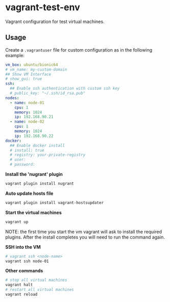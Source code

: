 # vagrant-test-env

Vagrant configuration for test virtual machines.

## Usage

Create a `.vagrantuser` file for custom configuration as in the following example:

```yml
vm_box: ubuntu/bionic64
# vm_name: my-custom-domain
## Show VM Interface
# show_gui: true
ssh:
  ## Enable ssh authentication with custom ssh key
  # public_key: "~/.ssh/id_rsa.pub"
nodes:
  - name: node-01
    cpu: 1
    memory: 1024
    ip: 192.168.90.21
  - name: node-02
    cpu: 1
    memory: 1024
    ip: 192.168.90.22
docker:
  ## Enable docker install
  # install: true
  # registry: your-private-registry
  # user:
  # password:
```

**Install the 'nugrant' plugin**

```bash
vagrant plugin install nugrant
```

**Auto update hosts file**

```bash
vagrant plugin install vagrant-hostsupdater
```

**Start the virtual machines**

```bash
vagrant up
```

NOTE: the first time you start the vm vagrant will ask to install the required plugins. After the install completes you will need to run the command again.

**SSH into the VM**

```bash
# vagrant ssh <node-name>
vagrant ssh node-01
```

**Other commands**

```bash
# stop all virtual machines
vagrant halt
# restart all virtual machines
vagrant reload
```